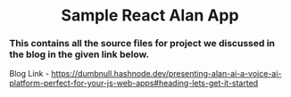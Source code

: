 <h1 align='center'>Sample React Alan App</h1>

###  This contains all the source files for project we discussed in the blog in the given link below.
Blog Link  - https://dumbnull.hashnode.dev/presenting-alan-ai-a-voice-ai-platform-perfect-for-your-js-web-apps#heading-lets-get-it-started
